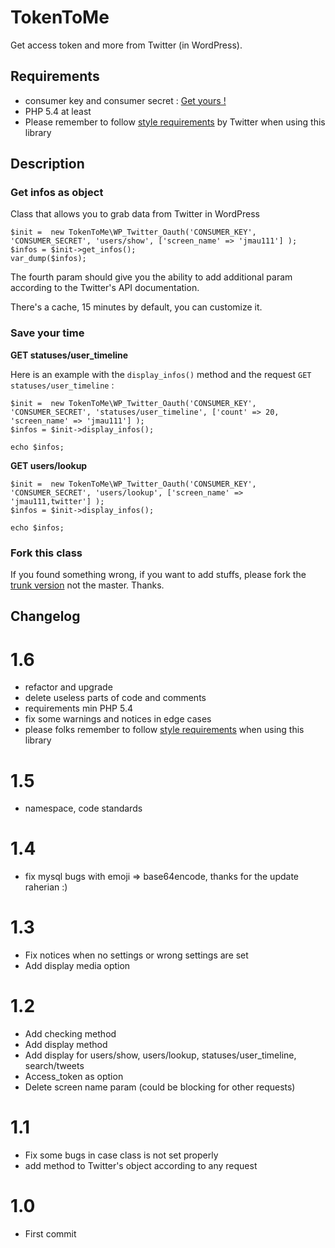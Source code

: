 # TokenToMe 

Get access token and more from Twitter (in WordPress).

## Requirements 

* consumer key and consumer secret : <a href="https://apps.twitter.com/app/new">Get yours !</a>
* PHP 5.4 at least
* Please remember to follow [style requirements](https://developer.twitter.com/en/developer-terms/display-requirements.html) by Twitter when using this library

## Description 

### Get infos as object 

Class that allows you to grab data from Twitter in WordPress

    $init =  new TokenToMe\WP_Twitter_Oauth('CONSUMER_KEY', 'CONSUMER_SECRET', 'users/show', ['screen_name' => 'jmau111'] );
    $infos = $init->get_infos();
    var_dump($infos);
	
The fourth param should give you the ability to add additional param according to the Twitter's API documentation.

There's a cache, 15 minutes by default, you can customize it.

### Save your time

**GET statuses/user_timeline**

Here is an example with the `display_infos()` method and the request `GET statuses/user_timeline` :
	
	$init =  new TokenToMe\WP_Twitter_Oauth('CONSUMER_KEY', 'CONSUMER_SECRET', 'statuses/user_timeline', ['count' => 20, 'screen_name' => 'jmau111'] );
	$infos = $init->display_infos();

	echo $infos;
	
**GET users/lookup**

	$init =  new TokenToMe\WP_Twitter_Oauth('CONSUMER_KEY', 'CONSUMER_SECRET', 'users/lookup', ['screen_name' => 'jmau111,twitter'] );
	$infos = $init->display_infos();

	echo $infos;

### Fork this class

If you found something wrong, if you want to add stuffs, please fork the <a href="https://github.com/TweetPressFr/TokenToMe/tree/trunk">trunk version</a> not the master. Thanks.


## Changelog

# 1.6
* refactor and upgrade
* delete useless parts of code and comments
* requirements min PHP 5.4
* fix some warnings and notices in edge cases
* please folks remember to follow [style requirements](https://developer.twitter.com/en/developer-terms/display-requirements.html) when using this library

# 1.5
* namespace, code standards

# 1.4
* fix mysql bugs with emoji => base64encode, thanks for the update raherian :)

# 1.3
* Fix notices when no settings or wrong settings are set
* Add display media option

# 1.2
* Add checking method
* Add display method
* Add display for users/show, users/lookup, statuses/user_timeline, search/tweets
* Access_token as option
* Delete screen name param (could be blocking for other requests)

# 1.1
* Fix some bugs in case class is not set properly
* add method to Twitter's object according to any request

# 1.0
* First commit
